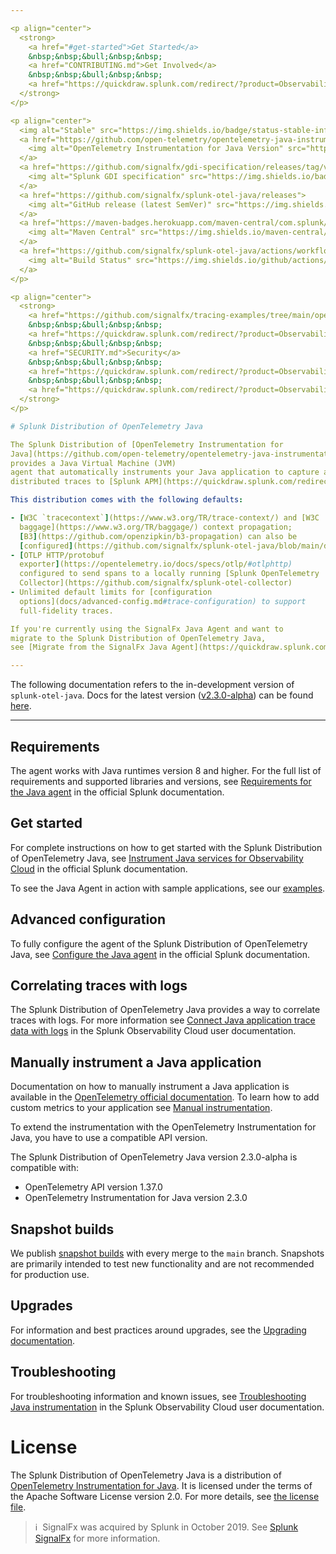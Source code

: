 ```yaml
---

<p align="center">
  <strong>
    <a href="#get-started">Get Started</a>
    &nbsp;&nbsp;&bull;&nbsp;&nbsp;
    <a href="CONTRIBUTING.md">Get Involved</a>
    &nbsp;&nbsp;&bull;&nbsp;&nbsp;
    <a href="https://quickdraw.splunk.com/redirect/?product=Observability&version=current&location=java.otel.repo.migration">Migrate from SignalFx Java Agent</a>
  </strong>
</p>

<p align="center">
  <img alt="Stable" src="https://img.shields.io/badge/status-stable-informational?style=for-the-badge">
  <a href="https://github.com/open-telemetry/opentelemetry-java-instrumentation/releases/tag/v2.3.0">
    <img alt="OpenTelemetry Instrumentation for Java Version" src="https://img.shields.io/badge/otel-2.3.0-blueviolet?style=for-the-badge">
  </a>
  <a href="https://github.com/signalfx/gdi-specification/releases/tag/v1.6.0">
    <img alt="Splunk GDI specification" src="https://img.shields.io/badge/GDI-1.6.0-blueviolet?style=for-the-badge">
  </a>
  <a href="https://github.com/signalfx/splunk-otel-java/releases">
    <img alt="GitHub release (latest SemVer)" src="https://img.shields.io/github/v/release/signalfx/splunk-otel-java?include_prereleases&style=for-the-badge">
  </a>
  <a href="https://maven-badges.herokuapp.com/maven-central/com.splunk/splunk-otel-javaagent">
    <img alt="Maven Central" src="https://img.shields.io/maven-central/v/com.splunk/splunk-otel-javaagent?style=for-the-badge">
  </a>
  <a href="https://github.com/signalfx/splunk-otel-java/actions/workflows/ci.yaml">
    <img alt="Build Status" src="https://img.shields.io/github/actions/workflow/status/signalfx/splunk-otel-java/ci.yaml?branch=main&style=for-the-badge">
  </a>
</p>

<p align="center">
  <strong>
    <a href="https://github.com/signalfx/tracing-examples/tree/main/opentelemetry-tracing/opentelemetry-java-tracing">Examples</a>
    &nbsp;&nbsp;&bull;&nbsp;&nbsp;
    <a href="https://quickdraw.splunk.com/redirect/?product=Observability&version=current&location=java.gdi.about">About the distribution</a>
    &nbsp;&nbsp;&bull;&nbsp;&nbsp;
    <a href="SECURITY.md">Security</a>
    &nbsp;&nbsp;&bull;&nbsp;&nbsp;
    <a href="https://quickdraw.splunk.com/redirect/?product=Observability&version=current&location=java.gdi.requirements">Supported Libraries</a>
    &nbsp;&nbsp;&bull;&nbsp;&nbsp;
    <a href="https://quickdraw.splunk.com/redirect/?product=Observability&version=current&location=java.gdi.troubleshooting">Troubleshooting</a>
  </strong>
</p>

# Splunk Distribution of OpenTelemetry Java

The Splunk Distribution of [OpenTelemetry Instrumentation for
Java](https://github.com/open-telemetry/opentelemetry-java-instrumentation)
provides a Java Virtual Machine (JVM)
agent that automatically instruments your Java application to capture and report
distributed traces to [Splunk APM](https://quickdraw.splunk.com/redirect/?product=Observability&version=current&location=apm-intro).

This distribution comes with the following defaults:

- [W3C `tracecontext`](https://www.w3.org/TR/trace-context/) and [W3C
  baggage](https://www.w3.org/TR/baggage/) context propagation;
  [B3](https://github.com/openzipkin/b3-propagation) can also be
  [configured](https://github.com/signalfx/splunk-otel-java/blob/main/docs/advanced-config.md#trace-propagation-configuration).
- [OTLP HTTP/protobuf
  exporter](https://opentelemetry.io/docs/specs/otlp/#otlphttp)
  configured to send spans to a locally running [Splunk OpenTelemetry
  Collector](https://github.com/signalfx/splunk-otel-collector)
- Unlimited default limits for [configuration
  options](docs/advanced-config.md#trace-configuration) to support
  full-fidelity traces.

If you're currently using the SignalFx Java Agent and want to
migrate to the Splunk Distribution of OpenTelemetry Java,
see [Migrate from the SignalFx Java Agent](https://quickdraw.splunk.com/redirect/?product=Observability&version=current&location=java.otel.repo.migration).

---
```


<!-- Comments, spacing, empty and new lines in the section below are intentional, please do not modify them! -->
<!--DEV_DOCS_WARNING-->
<!--DEV_DOCS_WARNING_START-->
The following documentation refers to the in-development version of `splunk-otel-java`. Docs for the latest version ([v2.3.0-alpha](https://github.com/signalfx/splunk-otel-java/releases/latest)) can be found [here](https://github.com/signalfx/splunk-otel-java/blob/v2.3.0-alpha/README.md).

---
<!--DEV_DOCS_WARNING_END-->

## Requirements

The agent works with Java runtimes version 8 and higher. For the full list of requirements and supported libraries and versions, see [Requirements for the Java agent](https://quickdraw.splunk.com/redirect/?product=Observability&version=current&location=java.gdi.requirements) in the official Splunk documentation.

## Get started

For complete instructions on how to get started with the Splunk Distribution of OpenTelemetry Java, see [Instrument Java services for Observability Cloud](https://quickdraw.splunk.com/redirect/?product=Observability&version=current&location=learnmore.java.gdi) in the official Splunk documentation.

To see the Java Agent in action with sample applications, see our
[examples](https://github.com/signalfx/tracing-examples/tree/main/opentelemetry-tracing/opentelemetry-java-tracing).

## Advanced configuration

To fully configure the agent of the Splunk Distribution of OpenTelemetry Java, see [Configure the Java agent](https://quickdraw.splunk.com/redirect/?product=Observability&version=current&location=java.gdi.settings) in the official Splunk documentation.

## Correlating traces with logs

The Splunk Distribution of OpenTelemetry Java provides a way to correlate traces with logs. For more information see [Connect Java application trace data with logs](https://quickdraw.splunk.com/redirect/?product=Observability&version=current&location=java.gdi.correlate) 
in the Splunk Observability Cloud user documentation.

## Manually instrument a Java application

Documentation on how to manually instrument a Java application is available in the 
[OpenTelemetry official documentation](https://opentelemetry.io/docs/instrumentation/java/manual/).
To learn how to add custom metrics to your application see [Manual instrumentation](https://quickdraw.splunk.com/redirect/?product=Observability&version=current&location=java.gdi.custom.metrics).

To extend the instrumentation with the OpenTelemetry Instrumentation for Java,
you have to use a compatible API version.

<!-- IMPORTANT: do not change comments or break those lines below -->
The Splunk Distribution of OpenTelemetry Java version <!--SPLUNK_VERSION-->2.3.0-alpha<!--SPLUNK_VERSION--> is compatible
with:

* OpenTelemetry API version <!--OTEL_VERSION-->1.37.0<!--OTEL_VERSION-->
* OpenTelemetry Instrumentation for Java version <!--OTEL_INSTRUMENTATION_VERSION-->2.3.0<!--OTEL_INSTRUMENTATION_VERSION-->

## Snapshot builds

We publish [snapshot builds](https://oss.sonatype.org/content/repositories/snapshots/com/splunk/splunk-otel-javaagent/2.4.0-alpha-SNAPSHOT/)
with every merge to the `main` branch. Snapshots are primarily intended to test new functionality and are not recommended
for production use.

## Upgrades

For information and best practices around upgrades, see the [Upgrading documentation](https://quickdraw.splunk.com/redirect/?product=Observability&version=current&location=java.gdi.upgrades).

## Troubleshooting

For troubleshooting information and known issues, see [Troubleshooting Java instrumentation](https://quickdraw.splunk.com/redirect/?product=Observability&version=current&location=java.gdi.troubleshooting) 
in the Splunk Observability Cloud user documentation.

# License

The Splunk Distribution of OpenTelemetry Java is a distribution of [OpenTelemetry Instrumentation for Java](https://github.com/open-telemetry/opentelemetry-java-instrumentation). It is licensed under the terms of the Apache Software License version 2.0. For more details, see [the license file](./LICENSE).

>ℹ️&nbsp;&nbsp;SignalFx was acquired by Splunk in October 2019. See [Splunk SignalFx](https://www.splunk.com/en_us/investor-relations/acquisitions/signalfx.html) for more information.
